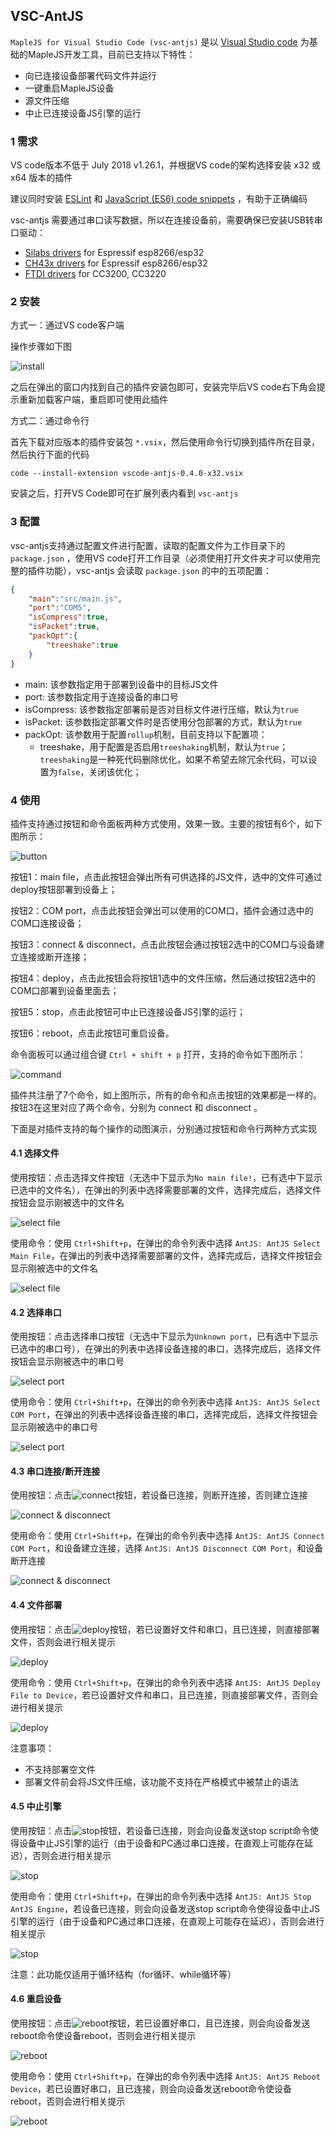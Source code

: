 ## VSC-AntJS

`MapleJS for Visual Studio Code (vsc-antjs)` 是以 [Visual Studio code](https://code.visualstudio.com/) 为基础的MapleJS开发工具，目前已支持以下特性：

- 向已连接设备部署代码文件并运行
- 一键重启MapleJS设备
- 源文件压缩
- 中止已连接设备JS引擎的运行

### 1 需求

VS code版本不低于 July 2018 v1.26.1，并根据VS code的架构选择安装 x32 或 x64 版本的插件

建议同时安装 [ESLint](https://marketplace.visualstudio.com/items?itemName=dbaeumer.vscode-eslint) 和 [JavaScript (ES6) code snippets](https://marketplace.visualstudio.com/items?itemName=xabikos.JavaScriptSnippets) ，有助于正确编码

vsc-antjs 需要通过串口读写数据，所以在连接设备前，需要确保已安装USB转串口驱动：

- [Silabs drivers](https://www.silabs.com/products/mcu/Pages/USBtoUARTBridgeVCPDrivers.aspx) for Espressif esp8266/esp32
- [CH43x drivers](https://github.com/adrianmihalko/ch340g-ch34g-ch34x-mac-os-x-driver) for Espressif esp8266/esp32
- [FTDI drivers](http://www.ftdichip.com/Drivers/VCP.htm) for CC3200, CC3220

### 2 安装

方式一：通过VS code客户端

操作步骤如下图

![install](./pictures/install.png)

之后在弹出的窗口内找到自己的插件安装包即可，安装完毕后VS code右下角会提示重新加载客户端，重启即可使用此插件

方式二：通过命令行

首先下载对应版本的插件安装包 `*.vsix`，然后使用命令行切换到插件所在目录，然后执行下面的代码

```
code --install-extension vscode-antjs-0.4.0-x32.vsix
```

安装之后，打开VS Code即可在扩展列表内看到 `vsc-antjs`

### 3 配置

vsc-antjs支持通过配置文件进行配置，读取的配置文件为工作目录下的 `package.json` ，使用VS code打开工作目录（必须使用打开文件夹才可以使用完整的插件功能），vsc-antjs 会读取 `package.json` 的中的五项配置：

```json
{
    "main":"src/main.js",
    "port":"COM5",
    "isCompress":true,
    "isPacket":true,
    "packOpt":{
        "treeshake":true
    }
}
```

- main: 该参数指定用于部署到设备中的目标JS文件
- port: 该参数指定用于连接设备的串口号
- isCompress: 该参数指定部署前是否对目标文件进行压缩，默认为`true`
- isPacket: 该参数指定部署文件时是否使用分包部署的方式，默认为`true`
- packOpt: 该参数用于配置`rollup`机制，目前支持以下配置项：
  - treeshake，用于配置是否启用`treeshaking`机制，默认为`true`；`treeshaking`是一种死代码删除优化，如果不希望去除冗余代码，可以设置为`false`，关闭该优化；

### 4 使用

插件支持通过按钮和命令面板两种方式使用，效果一致。主要的按钮有6个，如下图所示：

![button](./pictures/button.png)

按钮1：main file，点击此按钮会弹出所有可供选择的JS文件，选中的文件可通过deploy按钮部署到设备上；

按钮2：COM port，点击此按钮会弹出可以使用的COM口，插件会通过选中的COM口连接设备；

按钮3：connect & disconnect，点击此按钮会通过按钮2选中的COM口与设备建立连接或断开连接；

按钮4：deploy，点击此按钮会将按钮1选中的文件压缩，然后通过按钮2选中的COM口部署到设备里面去；

按钮5：stop，点击此按钮可中止已连接设备JS引擎的运行；

按钮6：reboot，点击此按钮可重启设备。

命令面板可以通过组合键 `Ctrl + shift + p` 打开，支持的命令如下图所示：

![command](./pictures/command.png)

插件共注册了7个命令，如上图所示，所有的命令和点击按钮的效果都是一样的。按钮3在这里对应了两个命令，分别为 connect 和 disconnect 。

下面是对插件支持的每个操作的动图演示，分别通过按钮和命令行两种方式实现

#### 4.1 选择文件

使用按钮：点击选择文件按钮（无选中下显示为`No main file!`，已有选中下显示已选中的文件名），在弹出的列表中选择需要部署的文件，选择完成后，选择文件按钮会显示刚被选中的文件名

![select file](./pictures/selectFile-btn.gif)

使用命令：使用 `Ctrl+Shift+p`，在弹出的命令列表中选择 `AntJS: AntJS Select Main File`，在弹出的列表中选择需要部署的文件，选择完成后，选择文件按钮会显示刚被选中的文件名

![select file](./pictures/selectFile-cmd.gif)

#### 4.2 选择串口

使用按钮：点击选择串口按钮（无选中下显示为`Unknown port`，已有选中下显示已选中的串口号），在弹出的列表中选择设备连接的串口，选择完成后，选择文件按钮会显示刚被选中的串口号

![select port](./pictures/selectCOM-btn.gif)

使用命令：使用 `Ctrl+Shift+p`，在弹出的命令列表中选择 `AntJS: AntJS Select COM Port`，在弹出的列表中选择设备连接的串口，选择完成后，选择文件按钮会显示刚被选中的串口号

![select port](./pictures/selectCOM-cmd.gif)

#### 4.3 串口连接/断开连接

使用按钮：点击![connect](./pictures/connect.png)按钮，若设备已连接，则断开连接，否则建立连接

![connect & disconnect](./pictures/connect-btn.gif)

使用命令：使用 `Ctrl+Shift+p`，在弹出的命令列表中选择 `AntJS: AntJS Connect COM Port`，和设备建立连接，选择 `AntJS: AntJS Disconnect COM Port`，和设备断开连接

![connect & disconnect](./pictures/connect-cmd.gif)

#### 4.4 文件部署

使用按钮：点击![deploy](./pictures/deploy.png)按钮，若已设置好文件和串口，且已连接，则直接部署文件，否则会进行相关提示

![deploy](./pictures/deploy-btn.gif)

使用命令：使用 `Ctrl+Shift+p`，在弹出的命令列表中选择 `AntJS: AntJS Deploy File to Device`，若已设置好文件和串口，且已连接，则直接部署文件，否则会进行相关提示

![deploy](./pictures/deploy-cmd.gif)

注意事项：

- 不支持部署空文件
- 部署文件前会将JS文件压缩，该功能不支持在严格模式中被禁止的语法

#### 4.5 中止引擎

使用按钮：点击![stop](./pictures/stop.png)按钮，若设备已连接，则会向设备发送stop script命令使得设备中止JS引擎的运行（由于设备和PC通过串口连接，在直观上可能存在延迟），否则会进行相关提示

![stop](./pictures/stop-btn.gif)

使用命令：使用 `Ctrl+Shift+p`，在弹出的命令列表中选择 `AntJS: AntJS Stop AntJS Engine`，若设备已连接，则会向设备发送stop script命令使得设备中止JS引擎的运行（由于设备和PC通过串口连接，在直观上可能存在延迟），否则会进行相关提示

![stop](./pictures/stop-cmd.gif)

注意：此功能仅适用于循环结构（for循环、while循环等）

#### 4.6 重启设备

使用按钮：点击![reboot](./pictures/reboot.png)按钮，若已设置好串口，且已连接，则会向设备发送reboot命令使设备reboot，否则会进行相关提示

![reboot](./pictures/reboot-btn.gif)

使用命令：使用 `Ctrl+Shift+p`，在弹出的命令列表中选择 `AntJS: AntJS Reboot Device`，若已设置好串口，且已连接，则会向设备发送reboot命令使设备reboot，否则会进行相关提示

![reboot](./pictures/reboot-cmd.gif)
